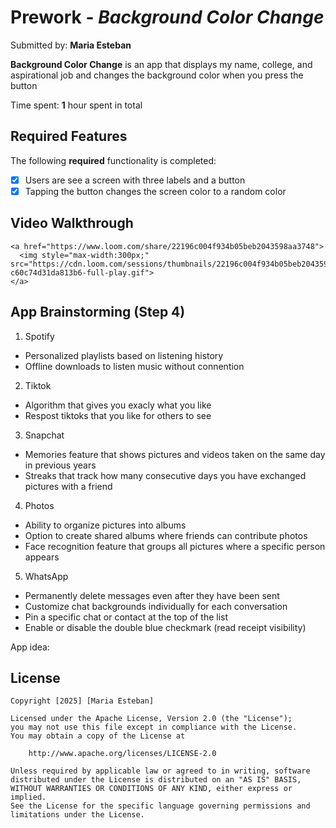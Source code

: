 # Prework - *Background Color Change*

Submitted by: **Maria Esteban**

**Background Color Change** is an app that displays my name, college, and aspirational job and changes the background color when you press the button

Time spent: **1** hour spent in total

## Required Features

The following **required** functionality is completed:

- [X] Users are see a screen with three labels and a button
- [X] Tapping the button changes the screen color to a random color
 
## Video Walkthrough

    <a href="https://www.loom.com/share/22196c004f934b05beb2043598aa3748">
      <img style="max-width:300px;" src="https://cdn.loom.com/sessions/thumbnails/22196c004f934b05beb2043598aa3748-c60c74d31da813b6-full-play.gif">
    </a>

## App Brainstorming (Step 4)
1. Spotify
- Personalized playlists based on listening history
- Offline downloads to listen music without connention
  
2. Tiktok
- Algorithm that gives you exacly what you like
- Respost tiktoks that you like for others to see

3. Snapchat
- Memories feature that shows pictures and videos taken on the same day in previous years
- Streaks that track how many consecutive days you have exchanged pictures with a friend

4. Photos
- Ability to organize pictures into albums
- Option to create shared albums where friends can contribute photos
- Face recognition feature that groups all pictures where a specific person appears

5. WhatsApp
- Permanently delete messages even after they have been sent
- Customize chat backgrounds individually for each conversation
- Pin a specific chat or contact at the top of the list
- Enable or disable the double blue checkmark (read receipt visibility)

App idea: 

## License

    Copyright [2025] [Maria Esteban]

    Licensed under the Apache License, Version 2.0 (the "License");
    you may not use this file except in compliance with the License.
    You may obtain a copy of the License at

        http://www.apache.org/licenses/LICENSE-2.0

    Unless required by applicable law or agreed to in writing, software
    distributed under the License is distributed on an "AS IS" BASIS,
    WITHOUT WARRANTIES OR CONDITIONS OF ANY KIND, either express or implied.
    See the License for the specific language governing permissions and
    limitations under the License.
